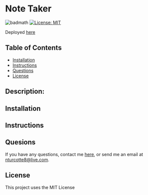 # Note Taker
![badmath](https://img.shields.io/github/repo-size/TheHebi/readme-generator)
[![License: MIT](https://img.shields.io/badge/License-MIT-yellow.svg)](https://opensource.org/licenses/MIT)

Deployed <a href="https://njt-note-taker.herokuapp.com/" target="_blank">here</a>
 ## Table of Contents
* [Installation](#installation)
* [Instructions](#instructions)
* [Questions](#questions)
* [License](#license)

## Description:

## Installation

## Instructions


## Quesions
If you have any questions, contact me <a href="https://github.com/TheHebi" target="_blank">here</a>, or send me an email at nturcotte8@live.com.

## License 
 This project uses the MIT License